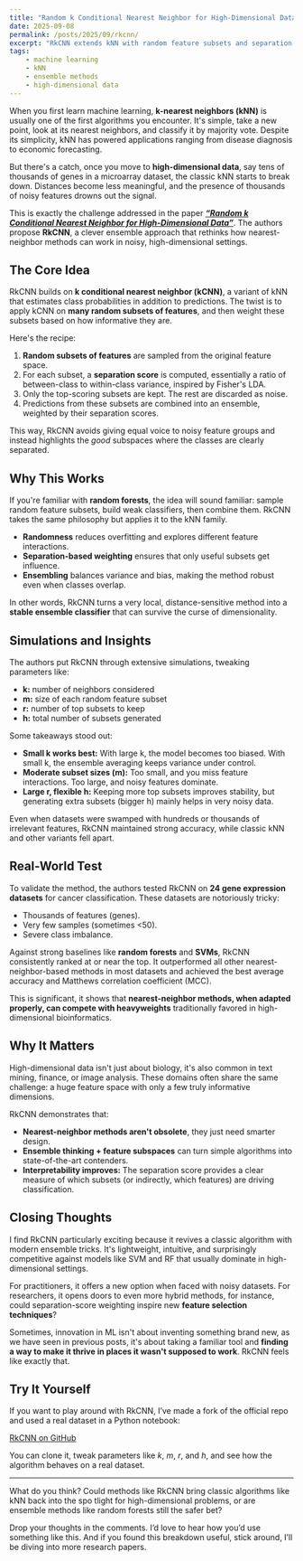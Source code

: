 ```yaml
---
title: "Random k Conditional Nearest Neighbor for High-Dimensional Data"
date: 2025-09-08
permalink: /posts/2025/09/rkcnn/
excerpt: "RkCNN extends kNN with random feature subsets and separation-based weighting, making nearest-neighbor methods competitive again in high-dimensional classification."
tags:
    - machine learning
    - kNN
    - ensemble methods
    - high-dimensional data
---
```


When you first learn machine learning, **k-nearest neighbors (kNN)** is usually one of the first algorithms you encounter. It's simple, take a new point, look at its nearest neighbors, and classify it by majority vote. Despite its simplicity, kNN has powered applications ranging from disease diagnosis to economic forecasting.  

But there's a catch, once you move to **high-dimensional data**, say tens of thousands of genes in a microarray dataset, the classic kNN starts to break down. Distances become less meaningful, and the presence of thousands of noisy features drowns out the signal.  

This is exactly the challenge addressed in the paper [***“Random k Conditional Nearest Neighbor for High-Dimensional Data”***](https://peerj.com/articles/cs-2497.pdf). The authors propose **RkCNN**, a clever ensemble approach that rethinks how nearest-neighbor methods can work in noisy, high-dimensional settings.  


## The Core Idea
RkCNN builds on **k conditional nearest neighbor (kCNN)**, a variant of kNN that estimates class probabilities in addition to predictions. The twist is to apply kCNN on **many random subsets of features**, and then weight these subsets based on how informative they are.  

Here's the recipe:
1. **Random subsets of features** are sampled from the original feature space.  
2. For each subset, a **separation score** is computed, essentially a ratio of between-class to within-class variance, inspired by Fisher's LDA.  
3. Only the top-scoring subsets are kept. The rest are discarded as noise.  
4. Predictions from these subsets are combined into an ensemble, weighted by their separation scores.  

This way, RkCNN avoids giving equal voice to noisy feature groups and instead highlights the *good* subspaces where the classes are clearly separated.  


## Why This Works
If you're familiar with **random forests**, the idea will sound familiar: sample random feature subsets, build weak classifiers, then combine them. RkCNN takes the same philosophy but applies it to the kNN family.  

- **Randomness** reduces overfitting and explores different feature interactions.  
- **Separation-based weighting** ensures that only useful subsets get influence.  
- **Ensembling** balances variance and bias, making the method robust even when classes overlap.  

In other words, RkCNN turns a very local, distance-sensitive method into a **stable ensemble classifier** that can survive the curse of dimensionality.  


## Simulations and Insights
The authors put RkCNN through extensive simulations, tweaking parameters like:  
- **k:** number of neighbors considered  
- **m:** size of each random feature subset  
- **r:** number of top subsets to keep  
- **h:** total number of subsets generated  

Some takeaways stood out:
- **Small k works best:** With large k, the model becomes too biased. With small k, the ensemble averaging keeps variance under control.  
- **Moderate subset sizes (m):** Too small, and you miss feature interactions. Too large, and noisy features dominate.  
- **Large r, flexible h:** Keeping more top subsets improves stability, but generating extra subsets (bigger h) mainly helps in very noisy data.

Even when datasets were swamped with hundreds or thousands of irrelevant features, RkCNN maintained strong accuracy, while classic kNN and other variants fell apart.  


## Real-World Test
To validate the method, the authors tested RkCNN on **24 gene expression datasets** for cancer classification. These datasets are notoriously tricky:  
- Thousands of features (genes).  
- Very few samples (sometimes <50).  
- Severe class imbalance.  

Against strong baselines like **random forests** and **SVMs**, RkCNN consistently ranked at or near the top. It outperformed all other nearest-neighbor-based methods in most datasets and achieved the best average accuracy and Matthews correlation coefficient (MCC).  

This is significant, it shows that **nearest-neighbor methods, when adapted properly, can compete with heavyweights** traditionally favored in high-dimensional bioinformatics.


## Why It Matters
High-dimensional data isn't just about biology, it's also common in text mining, finance, or image analysis. These domains often share the same challenge: a huge feature space with only a few truly informative dimensions.  

RkCNN demonstrates that:
- **Nearest-neighbor methods aren't obsolete**, they just need smarter design.  
- **Ensemble thinking + feature subspaces** can turn simple algorithms into state-of-the-art contenders.  
- **Interpretability improves:** The separation score provides a clear measure of which subsets (or indirectly, which features) are driving classification.  


## Closing Thoughts
I find RkCNN particularly exciting because it revives a classic algorithm with modern ensemble tricks. It's lightweight, intuitive, and surprisingly competitive against models like SVM and RF that usually dominate in high-dimensional settings.  

For practitioners, it offers a new option when faced with noisy datasets. For researchers, it opens doors to even more hybrid methods, for instance, could separation-score weighting inspire new **feature selection techniques**?  

Sometimes, innovation in ML isn't about inventing something brand new, as we have seen in previous posts, it's about taking a familiar tool and **finding a way to make it thrive in places it wasn't supposed to work**. RkCNN feels like exactly that.  


## Try It Yourself  

If you want to play around with RkCNN, I’ve made a fork of the official repo and used a real dataset in a Python notebook:  

[RkCNN on GitHub](https://github.com/josep-audenis/RkCNN)

You can clone it, tweak parameters like *k*, *m*, *r*, and *h*, and see how the algorithm behaves on a real dataset.

---

What do you think? Could methods like RkCNN bring classic algorithms like kNN back into the spo tlight for high-dimensional problems, or are ensemble methods like random forests still the safer bet?

Drop your thoughts in the comments. I’d love to hear how you’d use something like this. And if you found this breakdown useful, stick around, I’ll be diving into more research papers.
